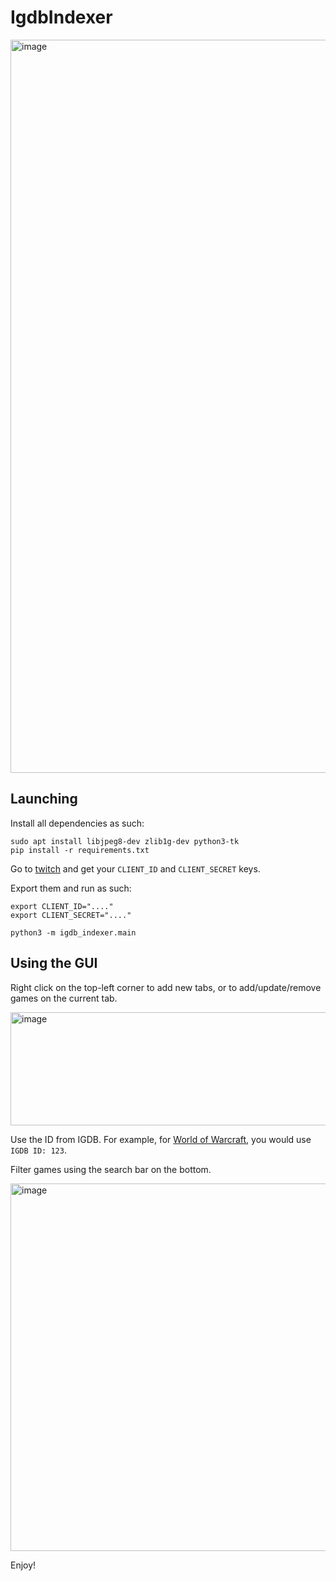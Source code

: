 # IgdbIndexer

<img width="1849" height="1173" alt="image" src="https://github.com/user-attachments/assets/c052ed14-870b-49e5-a2a2-a61debf2203d" />

## Launching

Install all dependencies as such:

    sudo apt install libjpeg8-dev zlib1g-dev python3-tk
    pip install -r requirements.txt

Go to [twitch](https://dev.twitch.tv/console/apps) and get your `CLIENT_ID` and `CLIENT_SECRET` keys.

Export them and run as such:

    export CLIENT_ID="...."
    export CLIENT_SECRET="...."

    python3 -m igdb_indexer.main

## Using the GUI

Right click on the top-left corner to add new tabs, or to add/update/remove games on the current tab.

<img width="733" height="181" alt="image" src="https://github.com/user-attachments/assets/210a6bdd-2fbd-492d-a68e-55679b83fe2c" />

Use the ID from IGDB. For example, for [World of Warcraft](https://www.igdb.com/games/world-of-warcraft), you would use ``IGDB ID: 123``.

Filter games using the search bar on the bottom.

<img width="1463" height="588" alt="image" src="https://github.com/user-attachments/assets/9949aa8f-0ef5-400c-b9e4-c616615198b6" />

Enjoy!
